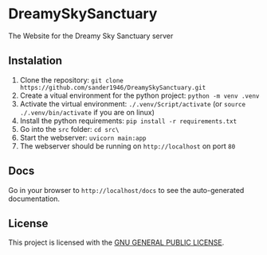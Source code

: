 # DreamySkySanctuary

The Website for the Dreamy Sky Sanctuary server

## Instalation

1. Clone the repository: `git clone https://github.com/sander1946/DreamySkySanctuary.git`
2. Create a vitual environment for the python project: `python -m venv .venv`
3. Activate the virtual environment: `./.venv/Script/activate` (or `source ./.venv/bin/activate` if you are on linux)
4. Install the python requirements: `pip install -r requirements.txt`
5. Go into the `src` folder: `cd src\`
6. Start the webserver: `uvicorn main:app`
7. The webserver should be running on `http://localhost` on port `80`

## Docs

Go in your browser to `http://localhost/docs` to see the auto-generated documentation.

## License

This project is licensed with the [GNU GENERAL PUBLIC LICENSE](https://github.com/sander1946/DreamySkySanctuary?tab=GPL-3.0-1-ov-file).
